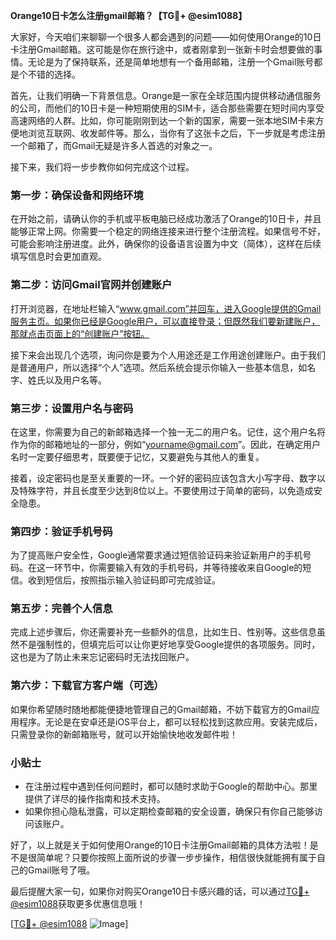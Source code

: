 **Orange10日卡怎么注册gmail邮箱？【TG💪+ @esim1088】**

大家好，今天咱们来聊聊一个很多人都会遇到的问题——如何使用Orange的10日卡注册Gmail邮箱。这可能是你在旅行途中，或者刚拿到一张新卡时会想要做的事情。无论是为了保持联系，还是简单地想有一个备用邮箱，注册一个Gmail账号都是个不错的选择。

首先，让我们明确一下背景信息。Orange是一家在全球范围内提供移动通信服务的公司，而他们的10日卡是一种短期使用的SIM卡，适合那些需要在短时间内享受高速网络的人群。比如，你可能刚刚到达一个新的国家，需要一张本地SIM卡来方便地浏览互联网、收发邮件等。那么，当你有了这张卡之后，下一步就是考虑注册一个邮箱了，而Gmail无疑是许多人首选的对象之一。

接下来，我们将一步步教你如何完成这个过程。

### 第一步：确保设备和网络环境

在开始之前，请确认你的手机或平板电脑已经成功激活了Orange的10日卡，并且能够正常上网。你需要一个稳定的网络连接来进行整个注册流程。如果信号不好，可能会影响注册进度。此外，确保你的设备语言设置为中文（简体），这样在后续填写信息时会更加直观。

### 第二步：访问Gmail官网并创建账户

打开浏览器，在地址栏输入“www.gmail.com”并回车，进入Google提供的Gmail服务主页。如果你已经是Google用户，可以直接登录；但既然我们要新建账户，那就点击页面上的“创建账户”按钮。

接下来会出现几个选项，询问你是要为个人用途还是工作用途创建账户。由于我们是普通用户，所以选择“个人”选项。然后系统会提示你输入一些基本信息，如名字、姓氏以及用户名等。

### 第三步：设置用户名与密码

在这里，你需要为自己的新邮箱选择一个独一无二的用户名。记住，这个用户名将作为你的邮箱地址的一部分，例如“yourname@gmail.com”。因此，在确定用户名时一定要仔细思考，既要便于记忆，又要避免与其他人的重复。

接着，设定密码也是至关重要的一环。一个好的密码应该包含大小写字母、数字以及特殊字符，并且长度至少达到8位以上。不要使用过于简单的密码，以免造成安全隐患。

### 第四步：验证手机号码

为了提高账户安全性，Google通常要求通过短信验证码来验证新用户的手机号码。在这一环节中，你需要输入有效的手机号码，并等待接收来自Google的短信。收到短信后，按照指示输入验证码即可完成验证。

### 第五步：完善个人信息

完成上述步骤后，你还需要补充一些额外的信息，比如生日、性别等。这些信息虽然不是强制性的，但填完后可以让你更好地享受Google提供的各项服务。同时，这也是为了防止未来忘记密码时无法找回账户。

### 第六步：下载官方客户端（可选）

如果你希望随时随地都能便捷地管理自己的Gmail邮箱，不妨下载官方的Gmail应用程序。无论是在安卓还是iOS平台上，都可以轻松找到这款应用。安装完成后，只需登录你的新邮箱账号，就可以开始愉快地收发邮件啦！

### 小贴士

- 在注册过程中遇到任何问题时，都可以随时求助于Google的帮助中心。那里提供了详尽的操作指南和技术支持。
- 如果你担心隐私泄露，可以定期检查邮箱的安全设置，确保只有你自己能够访问该账户。

好了，以上就是关于如何使用Orange的10日卡注册Gmail邮箱的具体方法啦！是不是很简单呢？只要你按照上面所说的步骤一步步操作，相信很快就能拥有属于自己的Gmail账号了哦。

最后提醒大家一句，如果你对购买Orange10日卡感兴趣的话，可以通过[TG💪+ @esim1088](https://t.me/s/esim1088)获取更多优惠信息哦！

[[TG💪+ @esim1088](https://t.me/s/esim1088) ![Image](https://i.postimg.cc/4NQfJmqS/Snipaste-2025-05-13-00-14-12.png)]